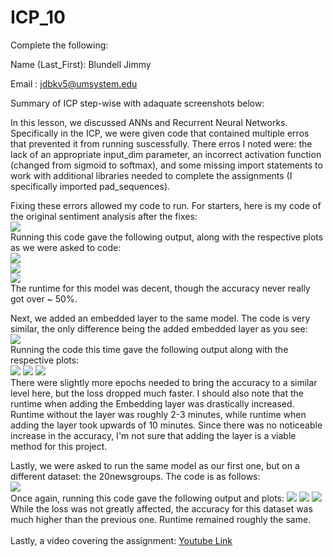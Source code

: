 # ICP_10

Complete the following:

Name (Last_First): Blundell Jimmy

Email : jdbkv5@umsystem.edu

Summary of ICP step-wise with adaquate screenshots below:

In this lesson, we discussed ANNs and Recurrent Neural Networks.
Specifically in the ICP, we were given code that contained multiple erros that prevented it from running suscessfully.
There erros I noted were: the lack of an appropriate input_dim parameter, an incorrect activation function (changed from sigmoid to softmax), and some missing import statements to work with additional libraries needed to complete the assignments (I specifically imported pad_sequences).

Fixing these errors allowed my code to run. For starters, here is my code of the original sentiment analysis after the fixes:<br> 
![](https://github.com/JimmyBlundell/python-ICP10/blob/master/screenshots/sentiment-code.png)<br>
Running this code gave the following output, along with the respective plots as we were asked to code:<br>
![](https://github.com/JimmyBlundell/python-ICP10/blob/master/screenshots/sentiment-epochs.png)<br>
![](https://github.com/JimmyBlundell/python-ICP10/blob/master/screenshots/sentiment-accuracy.png)<br>
![](https://github.com/JimmyBlundell/python-ICP10/blob/master/screenshots/sentiment-loss.png)<br>
The runtime for this model was decent, though the accuracy never really got over ~ 50%.


Next, we added an embedded layer to the same model. The code is very similar, the only difference being the added embedded layer as you see:<br>
![](https://github.com/JimmyBlundell/python-ICP10/blob/master/screenshots/embedding-code.png)<br>
Running the code this time gave the following output along with the respective plots:<br>
![](https://github.com/JimmyBlundell/python-ICP10/blob/master/screenshots/embedding-epochs.png)
![](https://github.com/JimmyBlundell/python-ICP10/blob/master/screenshots/embedding-accuracy.png)
![](https://github.com/JimmyBlundell/python-ICP10/blob/master/screenshots/embedding-loss.png)<br>
There were slightly more epochs needed to bring the accuracy to a similar level here, but the loss dropped much faster. I should also note that the runtime when adding the Embedding layer was drastically increased. Runtime without the layer was roughly 2-3 minutes, while runtime when adding the layer took upwards of 10 minutes. Since there was no noticeable increase in the accuracy, I'm not sure that adding the layer is a viable method for this project.

Lastly, we were asked to run the same model as our first one, but on a different dataset: the 20newsgroups. The code is as follows:<br>
![](https://github.com/JimmyBlundell/python-ICP10/blob/master/screenshots/20newsgroups-code.png)<br>
Once again, running this code gave the following output and plots:
![](https://github.com/JimmyBlundell/python-ICP10/blob/master/screenshots/20newsgroups-epochs.png)
![](https://github.com/JimmyBlundell/python-ICP10/blob/master/screenshots/20newsgroups-accuracy.png)
![](https://github.com/JimmyBlundell/python-ICP10/blob/master/screenshots/20newsgroups-loss.png)<br>
While the loss was not greatly affected, the accuracy for this dataset was much higher than the previous one. Runtime remained roughly the same.<br><br>
Lastly, a video covering the assignment: [Youtube Link](https://youtu.be/ka49k3stIsQ)
